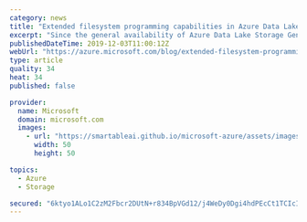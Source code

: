 ```yaml
---
category: news
title: "Extended filesystem programming capabilities in Azure Data Lake Storage"
excerpt: "Since the general availability of Azure Data Lake Storage Gen2 in February 2019, customers have been getting insights at cloud scale faster than ever before. Integration to analytics engines is critical for their analytics workloads and equally important is the ability to programmatically ingest, manage,"
publishedDateTime: 2019-12-03T11:00:12Z
webUrl: "https://azure.microsoft.com/blog/extended-filesystem-programming-capabilities-in-azure-data-lake-storage/"
type: article
quality: 34
heat: 34
published: false

provider:
  name: Microsoft
  domain: microsoft.com
  images:
    - url: "https://smartableai.github.io/microsoft-azure/assets/images/organizations/microsoft.com-50x50.jpg"
      width: 50
      height: 50

topics:
  - Azure
  - Storage

secured: "6ktyo1ALo1C2zM2Fbcr2DUtN+r834BpVGd12/j4WeDy0Dgi4hdPEcCt1TCIcI6yBlO/eY+oASBZpeWWT9uLtXFv6MJs9CZdGqxFlWkmRc4VFxUbWQ8655iYEEA5oSQh3rw5tQYy46UZxH4g3obMlIo65XoX2AO8AmKjv1CiOazzj9+6apdpdlxV2G6IdWPRR/eNEEQCEbc0TZVvOQWJEb5rIENGs6mEFCDPOy47nbnSKzaZxz2cMCPQjOdDYtDz6joBzBb733chMfj6x+AJzg3hw0VxxMlwDeQr4UZfMKdXumaj5gdWr9qNqEv65WdtvCyHlArwtVYiPrNNqmeK7wA==;ZQQDgXrQsiZpNaVT5PDdWw=="
---
```


